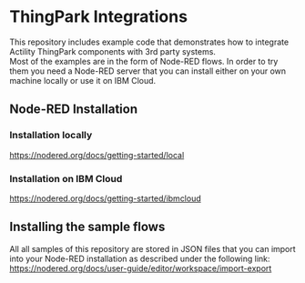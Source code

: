 # ThingPark Integrations
This repository includes example code that demonstrates how to integrate Actility ThingPark components with 3rd party systems.  
Most of the examples are in the form of Node-RED flows. In order to try them you need a Node-RED server that you can install either on your own machine locally or use it on IBM Cloud.
## Node-RED Installation
### Installation locally
https://nodered.org/docs/getting-started/local
### Installation on IBM Cloud
https://nodered.org/docs/getting-started/ibmcloud
## Installing the sample flows
All all samples of this repository are stored in JSON files that you can import into your Node-RED installation as described under the following link:
https://nodered.org/docs/user-guide/editor/workspace/import-export
